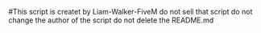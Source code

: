 #This script is createt by Liam-Walker-FiveM
do not sell that script
do not change the author of the script
do not delete the README.md

